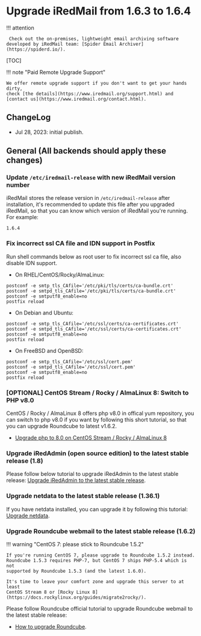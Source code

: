 # Upgrade iRedMail from 1.6.3 to 1.6.4

!!! attention

	 Check out the on-premises, lightweight email archiving software developed by iRedMail team: [Spider Email Archiver](https://spiderd.io/).

[TOC]

!!! note "Paid Remote Upgrade Support"

    We offer remote upgrade support if you don't want to get your hands dirty,
    check [the details](https://www.iredmail.org/support.html) and
    [contact us](https://www.iredmail.org/contact.html).

## ChangeLog

- Jul 28, 2023: initial publish.

## General (All backends should apply these changes)

### Update `/etc/iredmail-release` with new iRedMail version number

iRedMail stores the release version in `/etc/iredmail-release` after
installation, it's recommended to update this file after you upgraded iRedMail,
so that you can know which version of iRedMail you're running. For example:

```
1.6.4
```

### Fix incorrect ssl CA file and IDN support in Postfix

Run shell commands below as root user to fix incorrect ssl ca file, also
disable IDN support.

* On RHEL/CentOS/Rocky/AlmaLinux:

```
postconf -e smtp_tls_CAfile='/etc/pki/tls/certs/ca-bundle.crt'
postconf -e smtpd_tls_CAfile='/etc/pki/tls/certs/ca-bundle.crt'
postconf -e smtputf8_enable=no
postfix reload
```

* On Debian and Ubuntu:

```
postconf -e smtp_tls_CAfile='/etc/ssl/certs/ca-certificates.crt'
postconf -e smtpd_tls_CAfile='/etc/ssl/certs/ca-certificates.crt'
postconf -e smtputf8_enable=no
postfix reload
```

* On FreeBSD and OpenBSD:

```
postconf -e smtp_tls_CAfile='/etc/ssl/cert.pem'
postconf -e smtpd_tls_CAfile='/etc/ssl/cert.pem'
postconf -e smtputf8_enable=no
postfix reload
```

### [OPTIONAL] CentOS Stream / Rocky / AlmaLinux 8: Switch to PHP v8.0

CentOS / Rocky / AlmaLinux 8 offers php v8.0 in offical yum repository, you
can switch to php v8.0 if you want by following this short tutorial, so that
you can upgrade Roundcube to latest v1.6.2.

- [Upgrade php to 8.0 on CentOS Stream / Rocky / AlmaLinux 8](./upgrade.php.v8.0.on.centos.8.html)

### Upgrade iRedAdmin (open source edition) to the latest stable release (1.8)

Please follow below tutorial to upgrade iRedAdmin to the latest stable release:
[Upgrade iRedAdmin to the latest stable release](./migrate.or.upgrade.iredadmin.html).

### Upgrade netdata to the latest stable release (1.36.1)

If you have netdata installed, you can upgrade it by following this tutorial:
[Upgrade netdata](./upgrade.netdata.html).

### Upgrade Roundcube webmail to the latest stable release (1.6.2)

!!! warning "CentOS 7: please stick to Roundcube 1.5.2"

    If you're running CentOS 7, please upgrade to Roundcube 1.5.2 instead.
    Roundcube 1.5.3 requires PHP-7, but CentOS 7 ships PHP-5.4 which is not
    supported by Roundcube 1.5.3 (and the latest 1.6.0).

    It's time to leave your comfort zone and upgrade this server to at least
    CentOS Stream 8 or [Rocky Linux 8](https://docs.rockylinux.org/guides/migrate2rocky/).

Please follow Roundcube official tutorial to upgrade Roundcube webmail to the
latest stable release:

* [How to upgrade Roundcube](https://github.com/roundcube/roundcubemail/wiki/Upgrade).
